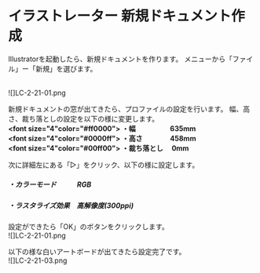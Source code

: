 # イラストレーター 新規ドキュメント作成


Illustratorを起動したら、新規ドキュメントを作ります。
メニューから「ファイル」ー「新規」を選びます。

<br>
![]LC-2-21-01.png

新規ドキュメントの窓が出てきたら、プロファイルの設定を行います。
幅、高さ、裁ち落としの設定を以下の様に変更します。<br>
<b><font size="4"color="#ff0000">
・幅　　　　　635mm</font></b><br>
<b><font size="4"color="#0000ff">
・高さ　　　　458mm</font></b><br>
<b><font size="4"color="#00ff00">
・裁ち落とし　    0mm</font></b>
<br>


次に詳細左にある「▷」をクリック、以下の様に設定します。
##### ・カラーモード　　　RGB
##### ・ラスタライズ効果　高解像度(300ppi)



設定ができたら「OK」のボタンをクリックします。
<br>
![]LC-2-21-01.png

以下の様な白いアートボードが出てきたら設定完了です。
<br>
![]LC-2-21-03.png
